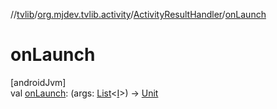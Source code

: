 //[tvlib](../../../index.md)/[org.mjdev.tvlib.activity](../index.md)/[ActivityResultHandler](index.md)/[onLaunch](on-launch.md)

# onLaunch

[androidJvm]\
val [onLaunch](on-launch.md): (args: [List](https://kotlinlang.org/api/latest/jvm/stdlib/kotlin.collections/-list/index.html)&lt;[I](index.md)&gt;) -&gt; [Unit](https://kotlinlang.org/api/latest/jvm/stdlib/kotlin/-unit/index.html)
